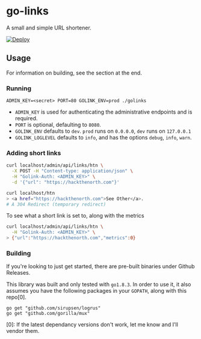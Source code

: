 # go-links

A small and simple URL shortener.

[![Deploy](https://www.herokucdn.com/deploy/button.png)](https://heroku.com/deploy)

## Usage

For information on building, see the section at the end.

### Running

```
ADMIN_KEY=<secret> PORT=80 GOLINK_ENV=prod ./golinks
```

- `ADMIN_KEY` is used for authenticating the administrative endpoints and is required.
- `PORT` is optional, defaulting to `8080`.
- `GOLINK_ENV` defaults to `dev`. `prod` runs on `0.0.0.0`, `dev` runs on `127.0.0.1`
- `GOLINK_LOGLEVEL` defaults to `info`, and has the options `debug`, `info`, `warn`.

### Adding short links

```bash
curl localhost/admin/api/links/htn \
  -X POST -H "Content-type: application/json" \
  -H "Golink-Auth: <ADMIN_KEY>" \
  -d '{"url": "https://hackthenorth.com"}'

curl localhost/htn
> <a href="https://hackthenorth.com">See Other</a>.
# A 304 Redirect (temporary redirect)
```

To see what a short link is set to, along with the metrics
```bash
curl localhost/admin/api/links/htn \
  -H "Golink-Auth: <ADMIN_KEY>" \
> {"url":"https://hackthenorth.com","metrics":0}
```

### Building

If you're looking to just get started, there are pre-built binaries under Github Releases.

This library was built and only tested with `go1.8.3`. In order to use it, it also assumes you have the following packages in your `GOPATH`, along with this repo[0].
```
go get "github.com/sirupsen/logrus"
go get "github.com/gorilla/mux"
```

[0]: If the latest dependancy versions don't work, let me know and I'll vendor them.
